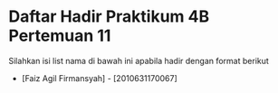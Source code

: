 # Daftar Hadir Praktikum 4B Pertemuan 11
Silahkan isi list nama di bawah ini apabila hadir dengan format berikut

- [Faiz Agil Firmansyah] - [2010631170067]
